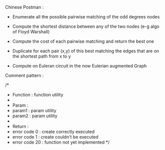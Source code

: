 Chinese Postman :

- Enumerate all the possible pairwise matching of the odd degrees nodes
 
- Compute the shortest distance between any of the two nodes (e-g algo of Floyd Warshall)
 
- Compute the cost of each pairwise matching and return the best one
 
- Duplicate for each pair (x,y) of this best matching the edges that are on the shortest path from x to y
 
- Compute on Euleran circuit in the now Eulerian augmented Graph



Comment pattern :

/*
 * Function : function utility
 *
 * Param :
 *  param1 : param utility
 *  param2 : param utility
 *
 * Return :
 *  error code 0 : create correctly executed
 *  error code 1 : create couldn't be executed
 *  error code 20 : function not yet implemented
 */